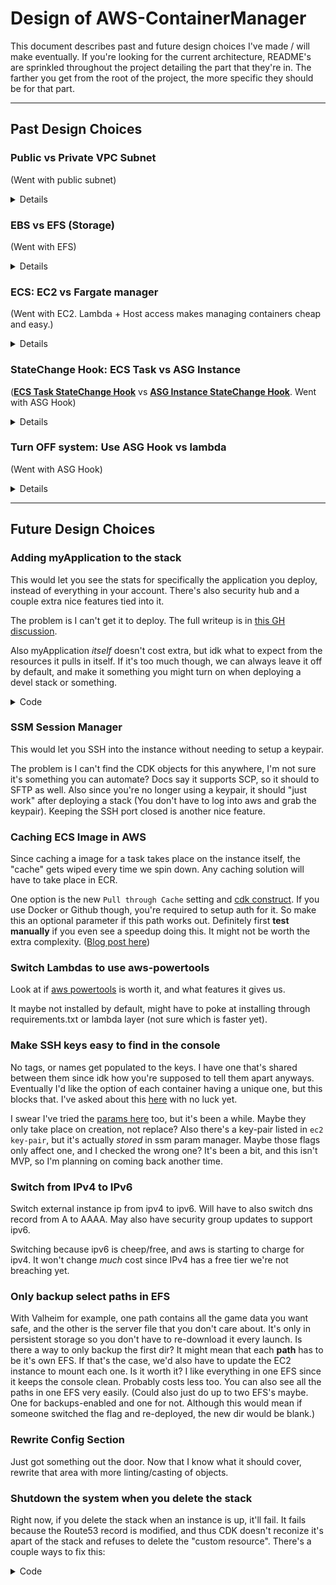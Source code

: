 # Design of AWS-ContainerManager

This document describes past and future design choices I've made / will make eventually. If you're looking for the current architecture, README's are sprinkled throughout the project detailing the part that they're in. The farther you get from the root of the project, the more specific they should be for that part.

---

## Past Design Choices

### Public vs Private VPC Subnet

(Went with public subnet)

<details>

<summary>Details</summary>

The idea of this stack was to have ec2 run in a private subnet, and have traffic route through NAT. The problem is you need one NAT per subnet, and they cost ~$32/month EACH. For this project to be usable, it has to cost less than ~$120/year.

Instead of a NAT, you can also have it in the public subnet, take the pubic IP away, and point a Network Load Balancer to it. Problem is they cost ~$194/year.

Instead I'm trying out opening the container to the internet directly, but as minimally I can. Also assume it *will* get hacked, but has such little permissions that it can't do anything

</details>


### EBS vs EFS (Storage)

(Went with EFS)

<details>

<summary>Details</summary>

I went with EFS just because I don't want to manage growing / shrinking partitions, plus it integrates with ECS nicely. By making it only exist in one zone by default, it's about the same cost anyways. It gets expensive if you duplicate storage across AZ's, and we don't need that.

</details>

### ECS: EC2 vs Fargate manager

(Went with EC2. Lambda + Host access makes managing containers cheap and easy.)

<details>

<summary>Details</summary>

- **EC2**:
  - Pros:
    - Networking `Bridge` mode spins up a couple seconds faster than `awsvpc`, due to the ENI card being attached in Fargate.
    - Have access to the instance (container host)

- **Fargate**:
  - Pros:
    - `awsvpc` is considered more secure, since you can use security groups to stop applications from talking. (It says "greater flexibility to control communications between tasks and services at a more granular level". With how this project is organized, each task will have it's own instance anyways. Maybe we can still lock down at the instance level?).
    - `awsvpc` supports both Windows AND Linux containers.

  - Cons:
    - Fargate does not cache images, would have to mirror ANY possible image in ECR. (<https://docs.aws.amazon.com/AmazonECS/latest/bestpracticesguide/pull-behavior.html>).
    - No access to underlying AMI nor the configuration files (`/etc/ecs/ecs.config`)
    - (I don't think?) You can access the instance, which means no SSM to run commands on the host instance. We need this to see if anyone's connected. (The other option is to setup a second container, and monitor the traffic through that, but that eats up task resources for such a simple check. This way it's just a lambda that runs once in a while).

</details>

### StateChange Hook: ECS Task vs ASG Instance

([**ECS Task StateChange Hook**](https://docs.aws.amazon.com/AmazonECS/latest/developerguide/ecs_task_events.html) vs [**ASG Instance StateChange Hook**](https://docs.aws.amazon.com/autoscaling/ec2/userguide/prepare-for-lifecycle-notifications.html). Went with ASG Hook)

<details>

<summary>Details</summary>

- **Pros for ASG**:
  - With ECS Task, there's the possibility of the task failing to start and the hook not running. This means you'll be left with an instance that's up, and no management around it to turn it back down. Starting the management with ASG means this won't happen
  - Will be slightly faster. As the task is trying to get placed, the hook to start up the management is happening in parallel. If you used the task hook, they'd be in series.
- **Cons for ASG**:
  - Part of the management, the lambda cron that checks for connections, will fail if there's no task running. This can happen if it triggers too fast. To get around it, I'll have a Metric + Alarm hooked up to the lambda, and only care about the failure if you get X many in a row. (The management framework being ready TOO fast is a good problem to have anyways).

</details>

### Turn OFF system: Use ASG Hook vs lambda

(Went with ASG Hook)

<details>

<summary>Details</summary>

- **Lambda (lambda-switch-system)**
  - Pros:
    - This is the lambda that turns the system on when route53 sees someone is trying to connect.
    - If you're left in a state where the system is on, but there's no instance, the lambda will trigger every minute all night long. This fixes that by letting the lambda directly turn off the system. (Otherwise if desired_count is already 0, and you SET it to 0, the instance StateChange hook will never trigger).
  - Cons:
    - Because route53 is only in us-east-1, you'd need a lambda in us-east-1 to forward the request to the second lambda. This is a lot of overhead for a simple task. Using the ASG method has other benefits, along with naturally fits into a multi-region architecture.

- **ASG Hook (lambda-instance-StateChange-hook)**:
  - Pros:
    - Originally I went with the other option. It turns out that route53 logs can only live in us-east-1, and with how tightly the "lambda-switch-system" lambda was integrated into the system, that meant that 1) the ENTIRE stack would have to be in us-east-1, or 2) You'd need one lambda to forward the request to the second. Alarms can adjust ASG's directly, so by doing this route, there's no need for a "lambda switch system".
    - This also keeps the system straight forward. (The same part is in charge of both spinning up *and* down the system).
    - Starting or stopping an instance from the console, will naturally trigger the hook, and manage everything around the instance.


</details>

---

## Future Design Choices

### Adding myApplication to the stack

This would let you see the stats for specifically the application you deploy, instead of everything in your account. There's also security hub and a couple extra nice features tied into it.

The problem is I can't get it to deploy. The full writeup is in [this GH discussion](https://github.com/aws/aws-cdk/discussions/30868).

Also myApplication *itself* doesn't cost extra, but idk what to expect from the resources it pulls in itself. If it's too much though, we can always leave it off by default, and make it something you might turn on when deploying a devel stack or something.

<details>

<summary>Code</summary>

```python
# Inside app.py:
from ContainerManager.leaf_stack.my_application_stack import MyApplicationStack
# ...Other stuff here...
    # ...Other stacks here...
    my_application_stack = MyApplicationStack(
        app,
        f"{container_manager_id}-MyApplicationStack",
        description="For setting up myApplication in the AWS Console",
        cross_region_references=True,
        env=main_env,
        application_id=application_id,
        container_name_id=container_name_id,
        # ONLY stacks that use the same env:
        tag_stacks=[manager_stack],
    )
```

```python
# my_application_stack.py, inside ./leaf_stack:

# For setting up myApplication in the AWS Console:
#    - https://aws.amazon.com/blogs/aws/new-myapplications-in-the-aws-management-console-simplifies-managing-your-application-resources/
#    - https://community.aws/content/2Zx50oqaEnUffu7fnD0oXzxNABb/inside-aws-myapplication-s-toolbox-real-world-scenarios-and-solutions

from aws_cdk import (
    Stack,
    Tags,
    aws_servicecatalogappregistry as appregistry,
)
from constructs import Construct


class MyApplicationStack(Stack):
    def __init__(
        self,
        scope: Construct,
        construct_id: str,
        application_id: str,
        container_name_id: str,
        tag_stacks: list[Stack],
        **kwargs
    ) -> None:
        super().__init__(scope, construct_id, **kwargs)

        ###########################
        ### MyApplication STUFF ###
        ###########################
        ## For cost tracking and other things:
        ## This CAN be used on multiple stacks at once, but all the stacks HAVE to be
        ##     in the same region.
        # https://aws.amazon.com/blogs/aws/new-myapplications-in-the-aws-management-console-simplifies-managing-your-application-resources/
        # https://docs.aws.amazon.com/cdk/api/v2/docs/aws-cdk-lib.aws_servicecatalogappregistry.CfnApplication.html
        self.my_application = appregistry.CfnApplication(
            self,
            "CfnApplication",
            name=application_id,
            description=f"Core logic for managing {container_name_id} automatically",
        )

        ## For each stack they pass in, add it to this application
        for stack in tag_stacks:
            # MUST be in the same region as this stack!!
            assert stack.region == self.region, f"Stack '{stack.stack_name}' ({stack.region}) must be in the same region as this stack '{self.stack_name}' ({self.region})"
            ## Adds the 'awsApplication' tag:
            Tags.of(stack).add(self.my_application.attr_application_tag_key, self.my_application.attr_application_tag_value)
            ## TODO: I saw a couple of other tags in the AWS myApplication GUI, add those here too.

            ## Add the Stack to myApplication:
            # https://docs.aws.amazon.com/cdk/api/v2/docs/aws-cdk-lib.aws_servicecatalogappregistry.CfnResourceAssociation.html
            stack_resource_association = appregistry.CfnResourceAssociation(
                self,
                "CfnResourceAssociation",
                application=self.my_application.name,
                # resource=stack.stack_id,
                resource=stack.stack_name,
                resource_type="CFN_STACK",
            )
            # I think this is only required because these are Cfn objects?:
            stack_resource_association.add_dependency(self.my_application)
```

There's also the `AppManagerCFNStackKey` tag key. I think the value is the name of the resources you want to group? Once I redeploy, I'm going to look at adding each ContaienrId as a tag, and group multiple stacks together then.

awsApplication: `arn:aws:resource-groups:<region>:<accountId>:group/<ApplicationName>/<RandomHash>`

</details>

### SSM Session Manager

This would let you SSH into the instance without needing to setup a keypair.

The problem is I can't find the CDK objects for this anywhere, I'm not sure it's something you can automate? Docs say it supports SCP, so it should to SFTP as well. Also since you're no longer using a keypair, it should "just work" after deploying a stack (You don't have to log into aws and grab the keypair). Keeping the SSH port closed is another nice feature.

### Caching ECS Image in AWS

Since caching a image for a task takes place on the instance itself, the "cache" gets wiped every time we spin down. Any caching solution will have to take place in ECR.

One option is the new `Pull through Cache` setting and [cdk construct](https://docs.aws.amazon.com/cdk/api/v2/docs/aws-cdk-lib.aws_ecr.CfnPullThroughCacheRule.html). If you use Docker or Github though, you're required to setup auth for it. So make this an optional parameter if this path works out. Definitely first **test manually** if you even see a speedup doing this. It might not be worth the extra complexity. ([Blog post here](https://aws.amazon.com/blogs/aws/announcing-pull-through-cache-repositories-for-amazon-elastic-container-registry/))

### Switch Lambdas to use aws-powertools

Look at if [aws powertools](https://docs.powertools.aws.dev/lambda/python/latest/) is worth it, and what features it gives us.

It maybe not installed by default, might have to poke at installing through requirements.txt or lambda layer (not sure which is faster yet).

### Make SSH keys easy to find in the console

No tags, or names get populated to the keys. I have one that's shared between them since idk how you're supposed to tell them apart anyways. Eventually I'd like the option of each container having a unique one, but this blocks that. I've asked about this [here](https://github.com/aws/aws-cdk/discussions/30049) with no luck yet.

I swear I've tried the [params here](https://docs.aws.amazon.com/cdk/api/v2/docs/aws-cdk-lib.aws_ssm.StringParameter.html#construct-props) too, but it's been a while. Maybe they only take place on creation, not replace? Also there's a key-pair listed in `ec2 key-pair`, but it's actually *stored* in ssm param manager. Maybe those flags only affect one, and I checked the wrong one? It's been a bit, and this isn't MVP, so I'm planning on coming back another time.

### Switch from IPv4 to IPv6

Switch external instance ip from ipv4 to ipv6. Will have to also switch dns record from A to AAAA. May also have security group updates to support ipv6.

Switching because ipv6 is cheep/free, and aws is starting to charge for ipv4. It won't change *much* cost since IPv4 has a free tier we're not breaching yet.

### Only backup select paths in EFS

With Valheim for example, one path contains all the game data you want safe, and the other is the server file that you don't care about. It's only in persistent storage so you don't have to re-download it every launch. Is there a way to only backup the first dir? It might mean that each **path** has to be it's own EFS. If that's the case, we'd also have to update the EC2 instance to mount each one. Is it worth it? I like everything in one EFS since it keeps the console clean. Probably costs less too. You can also see all the paths in one EFS very easily. (Could also just do up to two EFS's maybe. One for backups-enabled and one for not. Although this would mean if someone switched the flag and re-deployed, the new dir would be blank.)

### Rewrite Config Section

Just got something out the door. Now that I know what it should cover, rewrite that area with more linting/casting of objects.

### Shutdown the system when you delete the stack

Right now, if you delete the stack when an instance is up, it'll fail. It fails because the Route53 record is modified, and thus CDK doesn't reconize it's apart of the stack and refuses to delete the "custom resource". There's a couple ways to fix this:

<details>

<summary>Code</summary>

1) Have the makefile spin down the ASG before deleting the stack. It's easiest, but feels hacky.

    - Originally I did this with `aws cli` commands in the makefile like so:

      ```bash
      cdk-destroy-leaf: guard-config-file
      echo "Config File: $(config-file)"
      base_stack_name=`python3 -c "import app; print(app.base_stack_name)"`
      # Get the container ID from the config file:
      container_id=`python3 -c "import app; print(app.get_container_id('$(config-file)'))"`
      # Get the ASG Name from the Container ID:
      asg_name=$$(aws autoscaling describe-auto-scaling-groups \
        --filters "Name=tag:ContainerNameID,Values=Valheim-example" \
        --query 'AutoScalingGroups[0].AutoScalingGroupName' \
        --output text)
      # Set the desired capacity to 0:
      aws autoscaling set-desired-capacity \
        --auto-scaling-group-name $${asg_name} \
        --desired-capacity 0 \
        --honor-cooldown
      ```

      But there's no way to wait for the desired-capacity to finish that I can find. The other option is to move the logic into a python script, and use boto3 calls. This is tempting, but the file would have to live in the root of the project, and the makefile would probably have to use env-vars to pass in the config path to the script. Hence the hackyness of this idea.

2) Use CDK CustomResources to either delete the Route53 record, or spin down the ASG, if a delete is called on the entire stack. (Not sure if spinning down the ASG is possible, but deleting Route53 records definitely is). This does leave yet another lambda in the account per leaf stack, but is a lot more automatic than the other solution.

    - CDK Custom Delete Example [here](https://medium.com/cyberark-engineering/advanced-custom-resources-with-aws-cdk-1e024d4fb2fa)
    - AWS Docs [here](https://docs.aws.amazon.com/AWSCloudFormation/latest/UserGuide/template-custom-resources.html) (Not the greatest)

</details>
